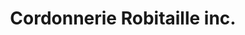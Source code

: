 ---
title: "Cordonnerie Robitaille inc."
url: /mont-laurier/cordonnerie-robitaille-inc/
shop: Schuhe
---